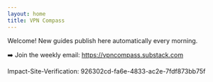 ```yaml
---
layout: home
title: VPN Compass
---
```

Welcome! New guides publish here automatically every morning.

➡️ Join the weekly email: https://vpncompass.substack.com

Impact-Site-Verification: 926302cd-fa6e-4833-ac2e-7fdf873bb75f
